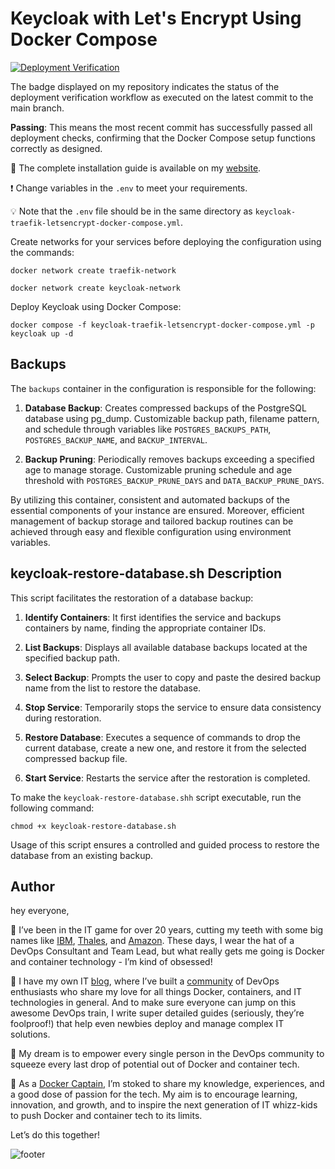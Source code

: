 # Keycloak with Let's Encrypt Using Docker Compose

[![Deployment Verification](https://github.com/heyvaldemar/keycloak-traefik-letsencrypt-docker-compose/actions/workflows/00-deployment-verification.yml/badge.svg)](https://github.com/heyvaldemar/keycloak-traefik-letsencrypt-docker-compose/actions)

The badge displayed on my repository indicates the status of the deployment verification workflow as executed on the latest commit to the main branch.

**Passing**: This means the most recent commit has successfully passed all deployment checks, confirming that the Docker Compose setup functions correctly as designed.

📙 The complete installation guide is available on my [website](https://www.heyvaldemar.com/install-keycloak-using-docker-compose/).

❗ Change variables in the `.env` to meet your requirements.

💡 Note that the `.env` file should be in the same directory as `keycloak-traefik-letsencrypt-docker-compose.yml`.

Create networks for your services before deploying the configuration using the commands:

`docker network create traefik-network`

`docker network create keycloak-network`

Deploy Keycloak using Docker Compose:

`docker compose -f keycloak-traefik-letsencrypt-docker-compose.yml -p keycloak up -d`

## Backups

The `backups` container in the configuration is responsible for the following:

1. **Database Backup**: Creates compressed backups of the PostgreSQL database using pg_dump.
Customizable backup path, filename pattern, and schedule through variables like `POSTGRES_BACKUPS_PATH`, `POSTGRES_BACKUP_NAME`, and `BACKUP_INTERVAL`.

2. **Backup Pruning**: Periodically removes backups exceeding a specified age to manage storage. Customizable pruning schedule and age threshold with `POSTGRES_BACKUP_PRUNE_DAYS` and `DATA_BACKUP_PRUNE_DAYS`.

By utilizing this container, consistent and automated backups of the essential components of your instance are ensured. Moreover, efficient management of backup storage and tailored backup routines can be achieved through easy and flexible configuration using environment variables.

## keycloak-restore-database.sh Description

This script facilitates the restoration of a database backup:

1. **Identify Containers**: It first identifies the service and backups containers by name, finding the appropriate container IDs.

2. **List Backups**: Displays all available database backups located at the specified backup path.

3. **Select Backup**: Prompts the user to copy and paste the desired backup name from the list to restore the database.

4. **Stop Service**: Temporarily stops the service to ensure data consistency during restoration.

5. **Restore Database**: Executes a sequence of commands to drop the current database, create a new one, and restore it from the selected compressed backup file.

6. **Start Service**: Restarts the service after the restoration is completed.

To make the `keycloak-restore-database.shh` script executable, run the following command:

`chmod +x keycloak-restore-database.sh`

Usage of this script ensures a controlled and guided process to restore the database from an existing backup.

## Author

hey everyone,

💾 I’ve been in the IT game for over 20 years, cutting my teeth with some big names like [IBM](https://www.linkedin.com/in/heyvaldemar/), [Thales](https://www.linkedin.com/in/heyvaldemar/), and [Amazon](https://www.linkedin.com/in/heyvaldemar/). These days, I wear the hat of a DevOps Consultant and Team Lead, but what really gets me going is Docker and container technology - I’m kind of obsessed!

💛 I have my own IT [blog](https://www.heyvaldemar.com/), where I’ve built a [community](https://discord.gg/AJQGCCBcqf) of DevOps enthusiasts who share my love for all things Docker, containers, and IT technologies in general. And to make sure everyone can jump on this awesome DevOps train, I write super detailed guides (seriously, they’re foolproof!) that help even newbies deploy and manage complex IT solutions.

🚀 My dream is to empower every single person in the DevOps community to squeeze every last drop of potential out of Docker and container tech.

🐳 As a [Docker Captain](https://www.docker.com/captains/vladimir-mikhalev/), I’m stoked to share my knowledge, experiences, and a good dose of passion for the tech. My aim is to encourage learning, innovation, and growth, and to inspire the next generation of IT whizz-kids to push Docker and container tech to its limits.

Let’s do this together!

</div>

![footer](https://user-images.githubusercontent.com/10498744/210157572-1fca0242-8af2-46a6-bfa3-666ffd40ebde.svg)
